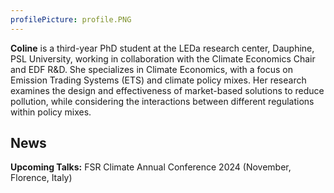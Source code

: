 ```yaml
---
profilePicture: profile.PNG
---
```


**Coline** is a third-year PhD student at the LEDa research center, Dauphine, PSL University, working in collaboration with the Climate Economics Chair and EDF R&D. She specializes in Climate Economics, with a focus on Emission Trading Systems (ETS) and climate policy mixes. Her research examines the design and effectiveness of market-based solutions to reduce pollution, while considering the interactions between different regulations within policy mixes.

## News
**Upcoming Talks:** FSR Climate Annual Conference 2024 (November, Florence, Italy)
